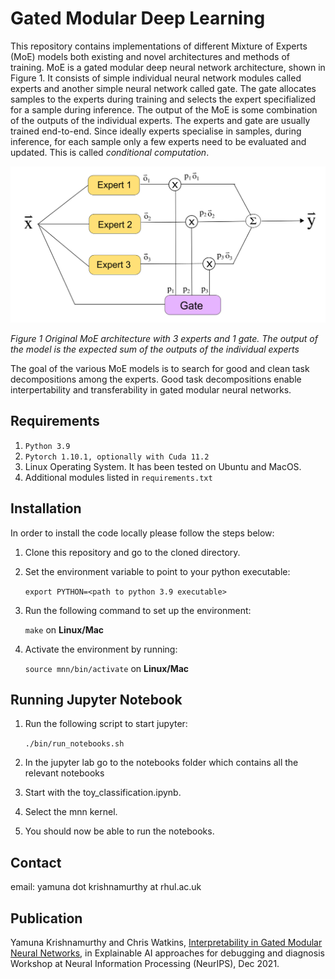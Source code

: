 Gated Modular Deep Learning
=======================================================================================================

This repository contains implementations of different Mixture of Experts (MoE) models both existing and novel architectures and methods of training. MoE is a gated modular deep neural network architecture, shown in Figure 1. It consists of simple individual neural network modules called experts and another simple neural network called gate. The gate allocates samples to the experts during training and selects the expert specifialized for a sample during inference. The output of the MoE is some combination of the outputs of the individual experts. The experts and gate are usually trained end-to-end. Since ideally experts specialise in samples, during inference, for each sample only a few experts need to be evaluated and updated. This is called <em> conditional computation</em>.

<p align="center">
   <img src="figures/moe_expectation.png" width="550" height="250" />
</p>  

*Figure 1 Original MoE architecture with 3 experts and 1 gate. The output of the model is the expected sum of the outputs of the individual experts*

The goal of the various MoE models is to search for good and clean task decompositions among the experts. Good task decompositions enable interpertability and transferability in gated modular neural networks.

Requirements
------------

1. ``Python 3.9`` 
2. ``Pytorch 1.10.1, optionally with Cuda 11.2`` 
3. Linux Operating System. It has been tested on Ubuntu and MacOS. 
4. Additional modules listed in ``requirements.txt``

Installation 
------------

In order to install the code locally please follow the steps below:

1. Clone this repository and go to the cloned directory.

2. Set the environment variable to point to your python executable:

   `export PYTHON=<path to python 3.9 executable>`

3. Run the following command to set up the environment:

   `make` on **Linux/Mac**

4. Activate the environment by running:

   `source mnn/bin/activate` on **Linux/Mac**


Running Jupyter Notebook 
------------------------

1. Run the following script to start jupyter: 

   `./bin/run_notebooks.sh`

2. In the jupyter lab go to the notebooks folder which contains all the relevant notebooks 

3. Start with the toy_classification.ipynb.

4. Select the mnn kernel.

5. You should now be able to run the notebooks.

Contact
-------

email: yamuna dot krishnamurthy at rhul.ac.uk

Publication
-------

Yamuna Krishnamurthy and Chris Watkins, [Interpretability in Gated Modular Neural Networks](https://xai4debugging.github.io/files/papers/interpretability_in_gated_modu.pdf), in Explainable AI approaches for debugging and diagnosis Workshop at Neural Information Processing (NeurIPS), Dec 2021.


